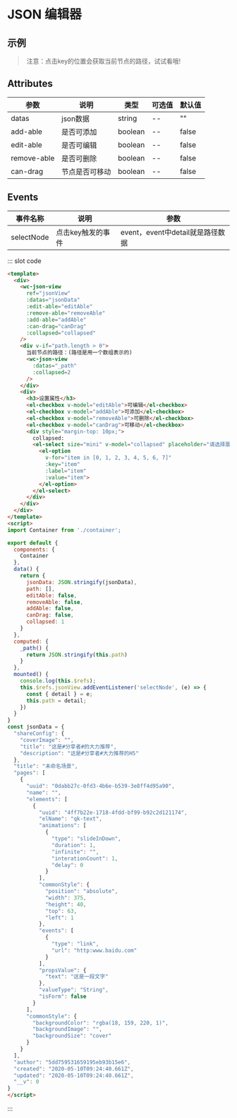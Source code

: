 # JSON 编辑器

## 示例
<json />


> ​	注意：点击key的位置会获取当前节点的路径，试试看哦!

## Attributes

| 参数        | 说明           | 类型    | 可选值 | 默认值 |
| ----------- | -------------- | ------- | ------ | ------ |
| datas       | json数据       | string  | --     | ""     |
| add-able    | 是否可添加     | boolean | --     | false  |
| edit-able   | 是否可编辑     | boolean | --     | false  |
| remove-able | 是否可删除     | boolean | --     | false  |
| can-drag    | 节点是否可移动 | boolean | --     | false  |

## Events

| 事件名称   | 说明              | 参数                             |
| ---------- | ----------------- | -------------------------------- |
| selectNode | 点击key触发的事件 | event，event中detail就是路径数据 |

::: slot code
```html
<template>
  <div>
    <wc-json-view 
      ref="jsonView"
      :datas="jsonData"
      :edit-able="editAble"
      :remove-able="removeAble"
      :add-able="addAble"
      :can-drag="canDrag"
      :collapsed="collapsed"
    />
    <div v-if="path.length > 0">
      当前节点的路径：(路径是用一个数组表示的)
      <wc-json-view 
        :datas="_path"
        :collapsed=2
      />
    </div>
    <div>
      <h3>设置属性</h3>
      <el-checkbox v-model="editAble">可编辑</el-checkbox>
      <el-checkbox v-model="addAble">可添加</el-checkbox>
      <el-checkbox v-model="removeAble">可删除</el-checkbox>
      <el-checkbox v-model="canDrag">可移动</el-checkbox>
      <div style="margin-top: 10px;">
        collapsed:
        <el-select size="mini" v-model="collapsed" placeholder="请选择展开层级">
          <el-option
            v-for="item in [0, 1, 2, 3, 4, 5, 6, 7]"
            :key="item"
            :label="item"
            :value="item">
          </el-option>
        </el-select>
      </div>
    </div>
  </div>
</template>
<script>
import Container from './container';

export default {
  components: {
    Container
  },
  data() {
    return {
      jsonData: JSON.stringify(jsonData),
      path: [],
      editAble: false,
      removeAble: false,
      addAble: false,
      canDrag: false,
      collapsed: 1
    }
  },
  computed: {
    _path() {
      return JSON.stringify(this.path)
    }
  },
  mounted() {
    console.log(this.$refs);
    this.$refs.jsonView.addEventListener('selectNode', (e) => {
      const { detail } = e;
      this.path = detail;
    })
  }
}
const jsonData = {
  "shareConfig": {
    "coverImage": "",
    "title": "这是#分享者#的大力推荐",
    "description": "这是#分享者#大力推荐的H5"
  },
  "title": "未命名场景",
  "pages": [
    {
      "uuid": "0dabb27c-0fd3-4b6e-b539-3e8ff4d95a90",
      "name": "",
      "elements": [
        {
          "uuid": "4ff7b22e-1718-4fdd-bf99-b92c2d121174",
          "elName": "qk-text",
          "animations": [
            {
              "type": "slideInDown",
              "duration": 1,
              "infinite": "",
              "interationCount": 1,
              "delay": 0
            }
          ],
          "commonStyle": {
            "position": "absolute",
            "width": 375,
            "height": 40,
            "top": 63,
            "left": 1
          },
          "events": [
            {
              "type": "link",
              "url": "http:www.baidu.com"
            }
          ],
          "propsValue": {
            "text": "这是一段文字"
          },
          "valueType": "String",
          "isForm": false
        }
      ],
      "commonStyle": {
        "backgroundColor": "rgba(18, 159, 220, 1)",
        "backgroundImage": "",
        "backgroundSize": "cover"
      }
    }
  ],
  "author": "5dd759531659195eb93b15e6",
  "created": "2020-05-10T09:24:40.661Z",
  "updated": "2020-05-10T09:24:40.661Z",
  "__v": 0
}
</script>
```
:::